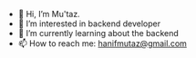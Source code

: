 - 👋 Hi, I’m Mu'taz.
- 👀 I’m interested in backend developer
- 🌱 I’m currently learning about the backend
- 📫 How to reach me: hanifmutaz@gmail.com

<!---
hanifmutaz/hanifmutaz is a ✨ special ✨ repository because its `README.md` (this file) appears on your GitHub profile.
You can click the Preview link to take a look at your changes.
--->
